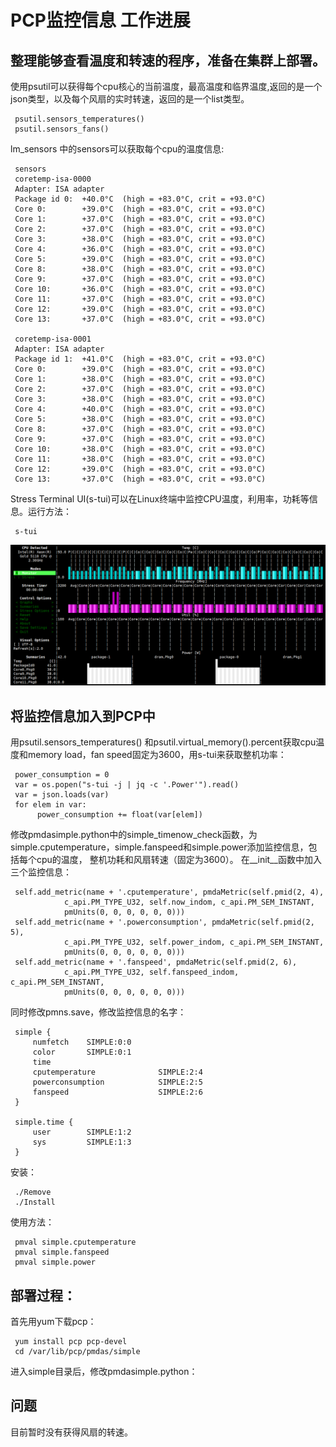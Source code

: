 # PCP监控信息 工作进展

     
## 整理能够查看温度和转速的程序，准备在集群上部署。

使用psutil可以获得每个cpu核心的当前温度，最高温度和临界温度,返回的是一个json类型，以及每个风扇的实时转速，返回的是一个list类型。

     psutil.sensors_temperatures() 
     psutil.sensors_fans()
     
lm_sensors 中的sensors可以获取每个cpu的温度信息:

     sensors
     coretemp-isa-0000
     Adapter: ISA adapter
     Package id 0:  +40.0°C  (high = +83.0°C, crit = +93.0°C)
     Core 0:        +39.0°C  (high = +83.0°C, crit = +93.0°C)
     Core 1:        +37.0°C  (high = +83.0°C, crit = +93.0°C)
     Core 2:        +37.0°C  (high = +83.0°C, crit = +93.0°C)
     Core 3:        +38.0°C  (high = +83.0°C, crit = +93.0°C)
     Core 4:        +36.0°C  (high = +83.0°C, crit = +93.0°C)
     Core 5:        +39.0°C  (high = +83.0°C, crit = +93.0°C)
     Core 8:        +38.0°C  (high = +83.0°C, crit = +93.0°C)
     Core 9:        +37.0°C  (high = +83.0°C, crit = +93.0°C)
     Core 10:       +36.0°C  (high = +83.0°C, crit = +93.0°C)
     Core 11:       +37.0°C  (high = +83.0°C, crit = +93.0°C)
     Core 12:       +39.0°C  (high = +83.0°C, crit = +93.0°C)
     Core 13:       +37.0°C  (high = +83.0°C, crit = +93.0°C)

     coretemp-isa-0001
     Adapter: ISA adapter
     Package id 1:  +41.0°C  (high = +83.0°C, crit = +93.0°C)
     Core 0:        +39.0°C  (high = +83.0°C, crit = +93.0°C)
     Core 1:        +38.0°C  (high = +83.0°C, crit = +93.0°C)
     Core 2:        +37.0°C  (high = +83.0°C, crit = +93.0°C)
     Core 3:        +38.0°C  (high = +83.0°C, crit = +93.0°C)
     Core 4:        +40.0°C  (high = +83.0°C, crit = +93.0°C)
     Core 5:        +38.0°C  (high = +83.0°C, crit = +93.0°C)
     Core 8:        +37.0°C  (high = +83.0°C, crit = +93.0°C)
     Core 9:        +37.0°C  (high = +83.0°C, crit = +93.0°C)
     Core 10:       +38.0°C  (high = +83.0°C, crit = +93.0°C)
     Core 11:       +38.0°C  (high = +83.0°C, crit = +93.0°C)
     Core 12:       +39.0°C  (high = +83.0°C, crit = +93.0°C)
     Core 13:       +37.0°C  (high = +83.0°C, crit = +93.0°C)


Stress Terminal UI(s-tui)可以在Linux终端中监控CPU温度，利用率，功耗等信息。运行方法：

     s-tui

![avater](pcp1.png)
## 将监控信息加入到PCP中

     
     
用psutil.sensors_temperatures() 和psutil.virtual_memory().percent获取cpu温度和memory load，fan speed固定为3600，用s-tui来获取整机功率：

     power_consumption = 0
     var = os.popen("s-tui -j | jq -c '.Power'").read()
     var = json.loads(var)
     for elem in var:
          power_consumption += float(var[elem])

修改pmdasimple.python中的simple_timenow_check函数，为simple.cputemperature，simple.fanspeed和simple.power添加监控信息，包括每个cpu的温度，
整机功耗和风扇转速（固定为3600）。
在__init__函数中加入三个监控信息：

     self.add_metric(name + '.cputemperature', pmdaMetric(self.pmid(2, 4),
                c_api.PM_TYPE_U32, self.now_indom, c_api.PM_SEM_INSTANT,
                pmUnits(0, 0, 0, 0, 0, 0)))
     self.add_metric(name + '.powerconsumption', pmdaMetric(self.pmid(2, 5),
                c_api.PM_TYPE_U32, self.power_indom, c_api.PM_SEM_INSTANT,
                pmUnits(0, 0, 0, 0, 0, 0)))
     self.add_metric(name + '.fanspeed', pmdaMetric(self.pmid(2, 6),
                c_api.PM_TYPE_U32, self.fanspeed_indom, c_api.PM_SEM_INSTANT,
                pmUnits(0, 0, 0, 0, 0, 0)))    
                
同时修改pmns.save，修改监控信息的名字：

     simple {
         numfetch    SIMPLE:0:0
         color       SIMPLE:0:1
         time
         cputemperature              SIMPLE:2:4
         powerconsumption            SIMPLE:2:5
         fanspeed                    SIMPLE:2:6
     }

     simple.time {
         user        SIMPLE:1:2
         sys         SIMPLE:1:3
     }

安装：

     ./Remove
     ./Install
     
使用方法：

     pmval simple.cputemperature
     pmval simple.fanspeed
     pmval simple.power
     
## 部署过程：
首先用yum下载pcp：

     yum install pcp pcp-devel 
     cd /var/lib/pcp/pmdas/simple
进入simple目录后，修改pmdasimple.python：

## 问题
目前暂时没有获得风扇的转速。
